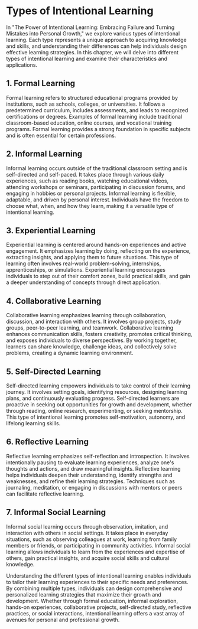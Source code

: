 Types of Intentional Learning
======================================

In "The Power of Intentional Learning: Embracing Failure and Turning Mistakes into Personal Growth," we explore various types of intentional learning. Each type represents a unique approach to acquiring knowledge and skills, and understanding their differences can help individuals design effective learning strategies. In this chapter, we will delve into different types of intentional learning and examine their characteristics and applications.

1\. Formal Learning
------------------

Formal learning refers to structured educational programs provided by institutions, such as schools, colleges, or universities. It follows a predetermined curriculum, includes assessments, and leads to recognized certifications or degrees. Examples of formal learning include traditional classroom-based education, online courses, and vocational training programs. Formal learning provides a strong foundation in specific subjects and is often essential for certain professions.

2\. Informal Learning
--------------------

Informal learning occurs outside of the traditional classroom setting and is self-directed and self-paced. It takes place through various daily experiences, such as reading books, watching educational videos, attending workshops or seminars, participating in discussion forums, and engaging in hobbies or personal projects. Informal learning is flexible, adaptable, and driven by personal interest. Individuals have the freedom to choose what, when, and how they learn, making it a versatile type of intentional learning.

3\. Experiential Learning
------------------------

Experiential learning is centered around hands-on experiences and active engagement. It emphasizes learning by doing, reflecting on the experience, extracting insights, and applying them to future situations. This type of learning often involves real-world problem-solving, internships, apprenticeships, or simulations. Experiential learning encourages individuals to step out of their comfort zones, build practical skills, and gain a deeper understanding of concepts through direct application.

4\. Collaborative Learning
-------------------------

Collaborative learning emphasizes learning through collaboration, discussion, and interaction with others. It involves group projects, study groups, peer-to-peer learning, and teamwork. Collaborative learning enhances communication skills, fosters creativity, promotes critical thinking, and exposes individuals to diverse perspectives. By working together, learners can share knowledge, challenge ideas, and collectively solve problems, creating a dynamic learning environment.

5\. Self-Directed Learning
-------------------------

Self-directed learning empowers individuals to take control of their learning journey. It involves setting goals, identifying resources, designing learning plans, and continuously evaluating progress. Self-directed learners are proactive in seeking out opportunities for growth and development, whether through reading, online research, experimenting, or seeking mentorship. This type of intentional learning promotes self-motivation, autonomy, and lifelong learning skills.

6\. Reflective Learning
----------------------

Reflective learning emphasizes self-reflection and introspection. It involves intentionally pausing to evaluate learning experiences, analyze one's thoughts and actions, and draw meaningful insights. Reflective learning helps individuals deepen their understanding, identify strengths and weaknesses, and refine their learning strategies. Techniques such as journaling, meditation, or engaging in discussions with mentors or peers can facilitate reflective learning.

7\. Informal Social Learning
---------------------------

Informal social learning occurs through observation, imitation, and interaction with others in social settings. It takes place in everyday situations, such as observing colleagues at work, learning from family members or friends, or participating in community activities. Informal social learning allows individuals to learn from the experiences and expertise of others, gain practical insights, and acquire social skills and cultural knowledge.

Understanding the different types of intentional learning enables individuals to tailor their learning experiences to their specific needs and preferences. By combining multiple types, individuals can design comprehensive and personalized learning strategies that maximize their growth and development. Whether through formal education, informal exploration, hands-on experiences, collaborative projects, self-directed study, reflective practices, or social interactions, intentional learning offers a vast array of avenues for personal and professional growth.
